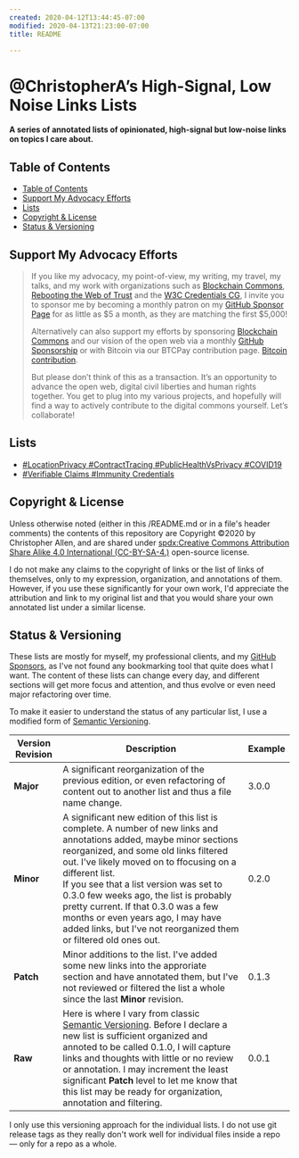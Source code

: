 ```yaml
---
created: 2020-04-12T13:44:45-07:00
modified: 2020-04-13T21:23:00-07:00
title: README

---
```


# @ChristopherA’s High-Signal, Low Noise Links Lists      

**A series of annotated lists of opinionated, high-signal but low-noise links on topics I care about.**

## Table of Contents

  * [Table of Contents](#table-of-contents)
  * [Support My Advocacy Efforts](#support-my-advocacy-efforts)
  * [Lists](#lists)
  * [Copyright & License](#copyright---license)
  * [Status & Versioning](#status---versioning)

## Support My Advocacy Efforts

 > If you like my advocacy, my point-of-view, my writing, my travel, my talks, and my work with organizations such as [Blockchain Commons](https://www.BlockchainCommons.com), [Rebooting the Web of Trust](https://www.WebOfTrust.info) and the [W3C Credentials CG](https://w3c-ccg.github.io), I invite you to sponsor me by becoming a monthly patron on my [GitHub Sponsor Page](https://github.com/sponsors/ChristopherA) for as little as $5 a month, as they are matching the first $5,000!
 >
 > Alternatively can also support my efforts by sponsoring [Blockchain Commons](https://www.BlockchainCommons.com) and our vision of the open web via a monthly [GitHub Sponsorship](https://github.com/sponsors/BlockchainCommons) or with Bitcoin via our BTCPay contribution page. [Bitcoin contribution](https://btcpay.blockchaincommons.com).
 >
 > But please don’t think of this as a transaction. It’s an opportunity to advance the open web, digital civil liberties and human rights together. You get to plug into my various projects, and hopefully will find a way to actively contribute to the digital commons yourself. Let’s collaborate!

## Lists

* [#LocationPrivacy #ContractTracing #PublicHealthVsPrivacy #COVID19](./%23LocationPrivacy%20%23ContractTracing%20%23PublicHealthVsPrivacy%20%23COVID19.md)
* [#Verifiable Claims #Immunity Credentials](./%23VerifiableClaims%20%23ImmunityCredentials.md)

## Copyright & License

Unless otherwise noted (either in this /README.md or in a file's header comments) the contents of this repository are Copyright ©2020 by Christopher Allen, and are shared under [spdx:Creative Commons Attribution Share Alike 4.0 International (CC-BY-SA-4.)](https://spdx.org/licenses/CC-BY-SA-4.0.html) open-source license.

I do not make any claims to the copyright of links or the list of links of themselves, only to my expression, organization, and annotations of them. However, if you use these significantly for your own work, I'd appreciate the attribution and link to my original list and that you would share your own annotated list under a similar license.

## Status & Versioning

These lists are mostly for myself, my professional clients, and my [GitHub Sponsors](https://github.com/sponsors/ChrisotpherA), as I've not found any bookmarking tool that quite does what I want. The content of these lists can change every day, and different sections will get more focus and attention, and thus evolve or even need major refactoring over time.

To make it easier to understand the status of any particular list, I use a modified form of [Semantic Versioning](https://semver.org).

| Version Revision | Description                                                  | Example |
| ---------------- | ------------------------------------------------------------ | ------- |
| **Major**        | A significant reorganization of the previous edition, or even refactoring of content out to another list and thus a file name change. | 3.0.0   |
| **Minor**        | A significant new edition of this list is complete. A number of new links and annotations added, maybe minor sections reorganized,  and some old links filtered out.  I've likely moved on to ffocusing on a different list. <br />If you see that a list version was set to 0.3.0  few weeks ago, the list is probably pretty current. If that 0.3.0 was a few months or even years ago, I may have added links, but I've not reorganized them or filtered old ones out. | 0.2.0   |
| **Patch**        | Minor additions to the list. I've added some new links into the approriate section and have annotated them, but I've not reviewed or filtered the list a whole since the last **Minor** revision.<br /> | 0.1.3   |
| **Raw**          | Here is where I vary from classic [Semantic Versioning](https://semver.org). Before I declare a new list is sufficient organized and annoted to be called 0.1.0, I will capture links and thoughts with little or no review or annotation. I may increment the least significant **Patch** level to let me know that this list may be ready for organization, annotation and filtering. | 0.0.1   |

I only use this versioning approach for the individual lists. I do not use git release tags as they really don't work well for individual files inside a repo — only for a repo as a whole.
